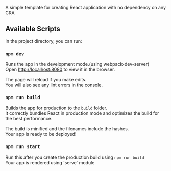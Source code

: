 A simple template for creating React application with no dependency on any CRA

## Available Scripts

In the project directory, you can run:

### `npm dev`

Runs the app in the development mode.(using webpack-dev-server)<br>
Open [http://localhost:8080](http://localhost:8080) to view it in the browser.

The page will reload if you make edits.<br>
You will also see any lint errors in the console.

### `npm run build`

Builds the app for production to the `build` folder.<br>
It correctly bundles React in production mode and optimizes the build for the best performance.

The build is minified and the filenames include the hashes.<br>
Your app is ready to be deployed!

### `npm run start`
Run this after you create the production build using `npm run build` <br>
Your app is rendered using 'serve' module